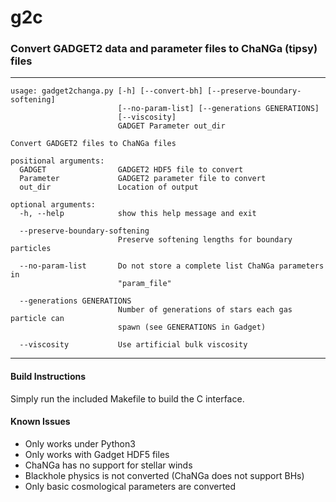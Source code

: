 # g2c


### Convert GADGET2 data and parameter files to ChaNGa (tipsy) files
---

	usage: gadget2changa.py [-h] [--convert-bh] [--preserve-boundary-softening]
	                        [--no-param-list] [--generations GENERATIONS]
	                        [--viscosity]
	                        GADGET Parameter out_dir
	
	Convert GADGET2 files to ChaNGa files
	
	positional arguments:
	  GADGET                GADGET2 HDF5 file to convert
	  Parameter             GADGET2 parameter file to convert
	  out_dir               Location of output
	
	optional arguments:
	  -h, --help            show this help message and exit
	  
	  --preserve-boundary-softening
	                        Preserve softening lengths for boundary particles
	                        
	  --no-param-list       Do not store a complete list ChaNGa parameters in
	                        "param_file"
	                        
	  --generations GENERATIONS
	                        Number of generations of stars each gas particle can
	                        spawn (see GENERATIONS in Gadget)
	                        
	  --viscosity           Use artificial bulk viscosity

---
#### Build Instructions

Simply run the included Makefile to build the C interface.

#### Known Issues

- Only works under Python3
- Only works with Gadget HDF5 files
- ChaNGa has no support for stellar winds
- Blackhole physics is not converted (ChaNGa does not support BHs)
- Only basic cosmological parameters are converted
